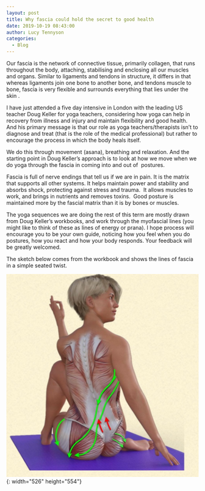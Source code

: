 ```yaml
---
layout: post
title: Why fascia could hold the secret to good health
date: 2019-10-19 08:43:00
author: Lucy Tennyson
categories:
  - Blog
---
```


Our fascia is the network of connective tissue, primarily collagen, that runs throughout the body, attaching, stabilising and enclosing all our muscles and organs. Similar to ligaments and tendons in structure, it differs in that whereas ligaments join one bone to another bone, and tendons muscle to bone, fascia is very flexible and surrounds everything that lies under the skin .

I have just attended a five day intensive in London with the leading US teacher Doug Keller for yoga teachers, considering how yoga can help in recovery from illness and injury and maintain flexibility and good health. And his primary message is that our role as yoga teachers/therapists isn’t to diagnose and treat (that is the role of the medical professional) but rather to encourage the process in which the body heals itself.

We do this through movement (asana), breathing and relaxation. And the starting point in Doug Keller’s approach is to look at how we move when we do yoga through the fascia in coming into and out of&nbsp; postures.

Fascia is full of nerve endings that tell us if we are in pain. It is the matrix that supports all other systems. It helps maintain power and stability and absorbs shock, protecting against stress and trauma.&nbsp; It allows muscles to work, and brings in nutrients and removes toxins. &nbsp;Good posture is maintained more by the fascial matrix than it is by bones or muscles.

The yoga sequences we are doing the rest of this term are mostly drawn from Doug Keller’s workbooks, and work through the myofascial lines (you might like to think of these as lines of energy or prana). I hope process will encourage you to be your own guide, noticing how you feel when you do postures, how you react and how your body responds. Your feedback will be greatly welcomed.

The sketch below comes from the workbook and shows the lines of fascia in a simple seated twist.

![](/uploads/yoga-myofasciallines.jpeg){: width="526" height="554"}